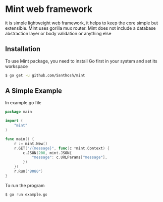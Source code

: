 # Mint web framework

  it is simple lightweight web framework, it helps to keep the core simple but extensible. Mint uses gorilla mux router.
  Mint does not include a database abstraction layer or body validation or anything else 

## Installation

  To use Mint package, you need to install Go first in your system and set its workspace

```sh
$ go get -u github.com/5anthosh/mint
```

## A Simple Example
 
  In example.go file
``` go 
package main

import (
	"mint"
)

func main() {
	r := mint.New()
	r.GET("/{message}", func(c *mint.Context) {
		c.JSON(200, mint.JSON{
			"message": c.URLParams["message"],
		})
	})
	r.Run("8080")
}
```
   To run the program
```
$ go run example.go
```
